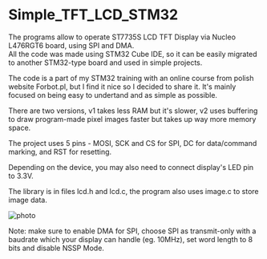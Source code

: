 # Simple_TFT_LCD_STM32

The programs allow to operate ST7735S LCD TFT Display via Nucleo L476RGT6 board, using SPI and DMA.   
All the code was made using STM32 Cube IDE, so it can be easily migrated to another STM32-type board and used in simple projects.  

The code is a part of my STM32 training with an online course from polish website Forbot.pl, but I find it nice so I decided to share it. It's mainly focused on being easy to undertand and as simple as possible.  

There are two versions, v1 takes less RAM but it's slower, v2 uses buffering to draw program-made pixel images faster but takes up way more memory space.  

The project uses 5 pins - MOSI, SCK and CS for SPI, DC for data/command marking, and RST for resetting.  

Depending on the device, you may also need to connect display's LED pin to 3.3V.

The library is in files lcd.h and lcd.c, the program also uses image.c to store image data.

![photo](https://github.com/user-attachments/assets/a7afd1a0-508f-4ccd-8ea4-d29e4b469c0e)

Note: make sure to enable DMA for SPI, choose SPI as transmit-only with a baudrate which your display can handle (eg. 10MHz), set word length to 8 bits and disable NSSP Mode.
